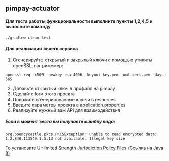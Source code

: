 ## pimpay-actuator

#### Для теста работы функциональности выполните пункты 1,2,4,5 и выполните команду
```
./gradlew clean test
```

#### Для реализации своего сервиса
1. Сгенерируйте открытый и закрытый ключи с помощью утилиты openSSL, напримемер:
```
openssl req -x509 -newkey rsa:4096 -keyout key.pem -out cert.pem -days 365
```
2. Добавьте открытый ключ в профайл на pimpay
3. Сделайте fork этого проекта 
4. Положите сгенерированные ключи в resources
5. Введите параметры проекта в application.properties
6. Реализуйте нужный вам API для взаимодействия 


##### Если в момент теста вы получаете ошибку вида:
```
org.bouncycastle.pkcs.PKCSException: unable to read encrypted data: 1.2.840.113549.1.5.13 not available: Illegal key size
```
То установите Unlimited Strength [Jurisdiction Policy Files (Ссылка на Java 8)](http://www.oracle.com/technetwork/java/javase/downloads/jce8-download-2133166.html)
